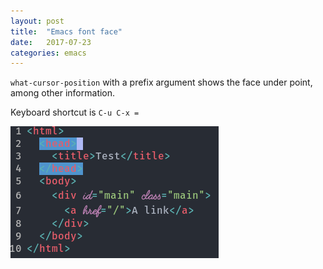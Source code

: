 ```yaml
---
layout: post
title:  "Emacs font face"
date:   2017-07-23
categories: emacs
---
```


`what-cursor-position` with a prefix argument shows the face under point, among other information.

Keyboard shortcut is `C-u C-x =`

![emacs theme](/assets/images/emacs_theme.png)
